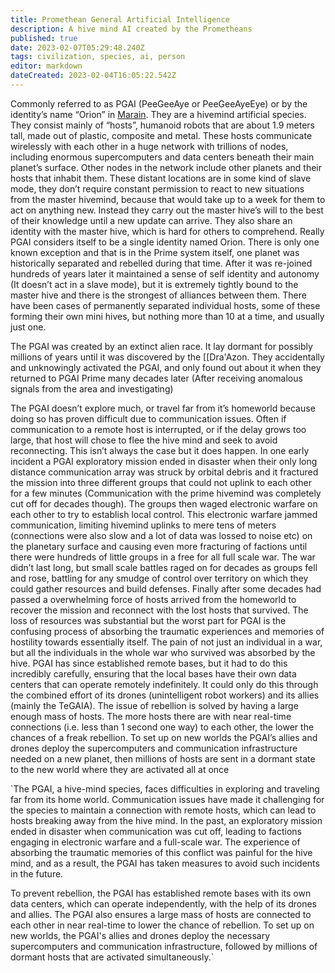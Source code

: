 ```yaml
---
title: Promethean General Artificial Intelligence
description: A hive mind AI created by the Prometheans
published: true
date: 2023-02-07T05:29:48.240Z
tags: civilization, species, ai, person
editor: markdown
dateCreated: 2023-02-04T16:05:22.542Z
---
```


Commonly referred to as PGAI (PeeGeeAye or PeeGeeAyeEye) or by the identity’s name “Orion” in [Marain](/Marain). They are a hivemind artificial species. They consist mainly of “hosts”, humanoid robots that are about 1.9 meters tall, made out of plastic, composite and metal. These hosts communicate wirelessly with each other in a huge network with trillions of nodes, including enormous supercomputers and data centers beneath their main planet’s surface. Other nodes in the network include other planets and their hosts that inhabit them. These distant locations are in some kind of slave mode, they don’t require constant permission to react to new situations from the master hivemind, because that would take up to a week for them to act on anything new. Instead they carry out the master hive’s will to the best of their knowledge until a new update can arrive. They also share an identity with the master hive, which is hard for others to comprehend. Really PGAI considers itself to be a single identity named Orion. There is only one known exception and that is in the Prime system itself, one planet was historically separated and rebelled during that time. After it was re-joined hundreds of years later it maintained a sense of self identity and autonomy (It doesn’t act in a slave mode), but it is extremely tightly bound to the master hive and there is the strongest of alliances between them. There have been cases of permanently separated individual hosts, some of these forming their own mini hives, but nothing more than 10 at a time, and usually just one.

  
The PGAI was created by an extinct alien race. It lay dormant for possibly millions of years until it was discovered by the [[Dra'Azon. They accidentally and unknowingly activated the PGAI, and only found out about it when they returned to PGAI Prime many decades later (After receiving anomalous signals from the area and investigating)  
  
The PGAI doesn’t explore much, or travel far from it’s homeworld because doing so has proven difficult due to communication issues. Often if communication to a remote host is interrupted, or if the delay grows too large, that host will chose to flee the hive mind and seek to avoid reconnecting. This isn’t always the case but it does happen. In one early incident a PGAI exploratory mission ended in disaster when their only long distance communication array was struck by orbital debris and it fractured the mission into three different groups that could not uplink to each other for a few minutes (Communication with the prime hivemind was completely cut off for decades though). The groups then waged electronic warfare on each other to try to establish local control. This electronic warfare jammed communication, limiting hivemind uplinks to mere tens of meters (connections were also slow and a lot of data was lossed to noise etc) on the planetary surface and causing even more fracturing of factions until there were hundreds of little groups in a free for all full scale war. The war didn’t last long, but small scale battles raged on for decades as groups fell and rose, battling for any smudge of control over territory on which they could gather resources and build defenses. Finally after some decades had passed a overwhelming force of hosts arrived from the homeworld to recover the mission and reconnect with the lost hosts that survived. The loss of resources was substantial but the worst part for PGAI is the confusing process of absorbing the traumatic experiences and memories of hostility towards essentially itself. The pain of not just an individual in a war, but all the individuals in the whole war who survived was absorbed by the hive. PGAI has since established remote bases, but it had to do this incredibly carefully, ensuring that the local bases have their own data centers that can operate remotely indefinitely. It could only do this through the combined effort of its drones (unintelligent robot workers) and its allies (mainly the TeGAIA). The issue of rebellion is solved by having a large enough mass of hosts. The more hosts there are with near real-time connections (i.e. less than 1 second one way) to each other, the lower the chances of a freak rebellion. To set up on new worlds the PGAI’s allies and drones deploy the supercomputers and communication infrastructure needed on a new planet, then millions of hosts are sent in a dormant state to the new world where they are activated all at once


`The PGAI, a hive-mind species, faces difficulties in exploring and traveling far from its home world. Communication issues have made it challenging for the species to maintain a connection with remote hosts, which can lead to hosts breaking away from the hive mind. In the past, an exploratory mission ended in disaster when communication was cut off, leading to factions engaging in electronic warfare and a full-scale war. The experience of absorbing the traumatic memories of this conflict was painful for the hive mind, and as a result, the PGAI has taken measures to avoid such incidents in the future.

To prevent rebellion, the PGAI has established remote bases with its own data centers, which can operate independently, with the help of its drones and allies. The PGAI also ensures a large mass of hosts are connected to each other in near real-time to lower the chance of rebellion. To set up on new worlds, the PGAI's allies and drones deploy the necessary supercomputers and communication infrastructure, followed by millions of dormant hosts that are activated simultaneously.`